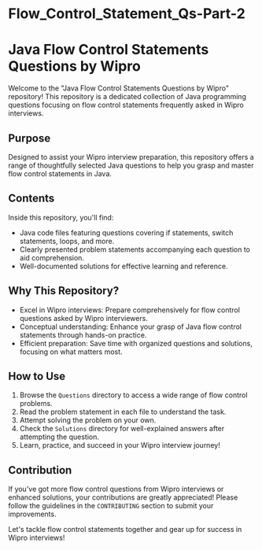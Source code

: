 # Flow_Control_Statement_Qs-Part-2
# Java Flow Control Statements Questions by Wipro

Welcome to the "Java Flow Control Statements Questions by Wipro" repository! This repository is a dedicated collection of Java programming questions focusing on flow control statements frequently asked in Wipro interviews.

## Purpose
Designed to assist your Wipro interview preparation, this repository offers a range of thoughtfully selected Java questions to help you grasp and master flow control statements in Java.

## Contents
Inside this repository, you'll find:
- Java code files featuring questions covering if statements, switch statements, loops, and more.
- Clearly presented problem statements accompanying each question to aid comprehension.
- Well-documented solutions for effective learning and reference.

## Why This Repository?
- Excel in Wipro interviews: Prepare comprehensively for flow control questions asked by Wipro interviewers.
- Conceptual understanding: Enhance your grasp of Java flow control statements through hands-on practice.
- Efficient preparation: Save time with organized questions and solutions, focusing on what matters most.

## How to Use
1. Browse the `Questions` directory to access a wide range of flow control problems.
2. Read the problem statement in each file to understand the task.
3. Attempt solving the problem on your own.
4. Check the `Solutions` directory for well-explained answers after attempting the question.
5. Learn, practice, and succeed in your Wipro interview journey!

## Contribution
If you've got more flow control questions from Wipro interviews or enhanced solutions, your contributions are greatly appreciated! Please follow the guidelines in the `CONTRIBUTING` section to submit your improvements.

Let's tackle flow control statements together and gear up for success in Wipro interviews!
